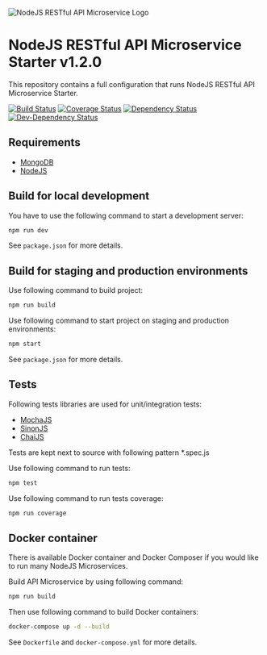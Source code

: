 ![NodeJS RESTful API Microservice Logo](https://github.com/Abdizriel/nodejs-microservice-starter/blob/master/logo.jpg)

# NodeJS RESTful API Microservice Starter v1.2.0
This repository contains a full configuration that runs NodeJS RESTful API Microservice Starter.

[![Build Status](https://secure.travis-ci.org/Abdizriel/nodejs-microservice-starter.png?branch=master)](https://travis-ci.org/Abdizriel/nodejs-microservice-starter)
[![Coverage Status](https://coveralls.io/repos/github/Abdizriel/nodejs-microservice-starter/badge.svg?branch=master)](https://coveralls.io/github/Abdizriel/nodejs-microservice-starter?branch=master)
[![Dependency Status](https://img.shields.io/david/Abdizriel/nodejs-microservice-starter.svg)](https://david-dm.org/Abdizriel/nodejs-microservice-starter)
[![Dev-Dependency Status](https://img.shields.io/david/dev/Abdizriel/nodejs-microservice-starter.svg)](https://david-dm.org/Abdizriel/nodejs-microservice-starter#info=devDependencies)

## Requirements

* [MongoDB](https://www.mongodb.com/download-center "MongoDB")
* [NodeJS](https://nodejs.org/en/download "NodeJS")

## Build for local development

You have to use the following command to start a development server:

```sh
npm run dev
```

See `package.json` for more details.

## Build for staging and production environments

Use following command to build project:

```sh
npm run build
```

Use following command to start project on staging and production environments:

```sh
npm start
```

See `package.json` for more details.

## Tests

Following tests libraries are used for unit/integration tests:
* [MochaJS](https://mochajs.org "MochaJS")
* [SinonJS](http://sinonjs.org "SinonJS")
* [ChaiJS](http://chaijs.com/ "ChaiJS")

Tests are kept next to source with following pattern *.spec.js

Use following command to run tests:

```sh
npm test
```

Use following command to run tests coverage:

```sh
npm run coverage
```

## Docker container

There is available Docker container and Docker Composer if you would like to run many NodeJS Microservices.

Build API Microservice by using following command:

```sh
npm run build
```

Then use following command to build Docker containers:

```sh
docker-compose up -d --build
```

See `Dockerfile` and `docker-compose.yml` for more details.
